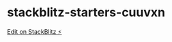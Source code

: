 # stackblitz-starters-cuuvxn

[Edit on StackBlitz ⚡️](https://stackblitz.com/edit/stackblitz-starters-cuuvxn)